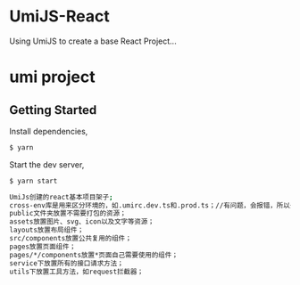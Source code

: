 
# UmiJS-React
Using UmiJS to create a base React Project...
# umi project

## Getting Started

Install dependencies,

```bash
$ yarn
```

Start the dev server,

```bash
$ yarn start

UmiJs创建的react基本项目架子;
cross-env库是用来区分环境的，如.umirc.dev.ts和.prod.ts；//有问题，会报错，所以去掉了，可能是因为configs模式的配置和umirc不能同时一起使用；
public文件夹放置不需要打包的资源；
assets放置图片、svg、icon以及文字等资源；
layouts放置布局组件；
src/components放置公共复用的组件；
pages放置页面组件；
pages/*/components放置*页面自己需要使用的组件；
service下放置所有的接口请求方法；
utils下放置工具方法，如request拦截器；


